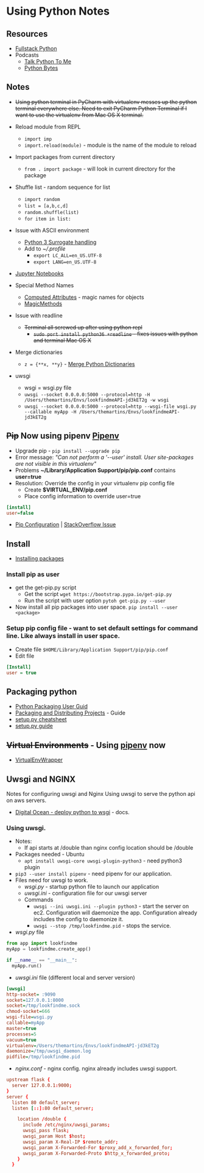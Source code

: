 # Using Python Notes

## Resources
* [Fullstack Python](https://www.fullstackpython.com/)
* Podcasts
    * [Talk Python To Me](https://talkpython.fm/)
    * [Python Bytes](https://pythonbytes.fm/)

## Notes
* ~~Using python terminal in PyCharm with virtualenv messes up the python terminal everywhere else. Need to exit PyCharm Python Terminal if I want to use the virtualenv from Mac OS X terminal.~~
* Reload module from REPL
    * `import imp`
    * `import.reload(module)` - module is the name of the module to reload
* Import packages from current directory
    * `from . import package` - will look in current directory for the package
* Shuffle list - random sequence for list
    * `import random`
    * `list = [a,b,c,d]`
    * `random.shuffle(list)`
    * `for item in list:`
* Issue with ASCII environment
    * [Python 3 Surrogate handling](http://click.pocoo.org/6/python3/#python-3-surrogate-handling)
    * Add to *~/.profile*
        * `export LC_ALL=en_US.UTF-8`
        * `export LANG=en_US.UTF-8`
* [Jupyter Notebooks](../learning/jupyter.md)
* Special Method Names
    * [Computed Attributes](http://www.diveintopython3.net/special-method-names.html) - magic names for objects
    * [MagicMethods](https://rszalski.github.io/magicmethods/)
* Issue with readline
    * ~~Terminal all screwed up after using python repl~~
        * ~~`sudo port install python36 +readline` - fixes issues with python and terminal Mac OS X~~
* Merge dictionaries
  * `z = {**x, **y}` - [Merge Python Dictionaries](https://stackoverflow.com/questions/38987/how-to-merge-two-dictionaries-in-a-single-expression)

* uwsgi
  * wsgi = wsgi.py file
  * `uwsgi --socket 0.0.0.0:5000 --protocol=http -H /Users/themartins/Envs/lookfindmeAPI-jd3kET2g -w wsgi`
  * `uwsgi --socket 0.0.0.0:5000 --protocol=http --wsgi-file wsgi.py --callable myApp -H /Users/themartins/Envs/lookfindmeAPI-jd3kET2g`

## ~~Pip~~ **Now using pipenv** [Pipenv](pipenv.md)
* Upgrade pip - `pip install --upgrade pip`
* Error message: *"Can not perform a '--user' install. User site-packages are not visible in this virtualenv"*
* Problems **~/Library/Application Support/pip/pip.conf** contains **user=true**
* Resolution: Override the config in your virtualenv pip config file
	* Create **$VIRTUAL_ENV/pip.conf**
	* Place config information to override user=true
```Ini
[install]
user=false
```
* [Pip Configuration](https://pip.pypa.io/en/stable/user_guide/#configuration) | [StackOverflow Issue](http://stackoverflow.com/questions/30604952/pip-default-behavior-conflicts-with-virtualenv)
## Install
* [Installing packages](https://packaging.python.org/tutorials/installing-packages/)

### Install pip as user
* get the get-pip.py script
	* Get the script ```wget https://bootstrap.pypa.io/get-pip.py```
	* Run the script with user option ```pytoh get-pip.py --user```
* Now install all pip packages into user space. ```pip install --user <package>```

### Setup pip config file - want to set default settings for command line. Like always install in user space.
* Create file ```$HOME/Library/Application Support/pip/pip.conf```
* Edit file 
```Ini
[Install]
user = true
```

## Packaging python
* [Python Packaging User Guid](https://packaging.python.org/)
* [Packaging and Distributing Projects](https://packaging.python.org/tutorials/distributing-packages/) - Guide
* [setup.py cheatsheet](http://turbo87.github.io/setup.py/)
* [setup.py guide](https://github.com/kennethreitz/setup.py)



## ~~Virtual Environments~~ - Using **[pipenv](pipenv.md)** now
* [VirtualEnvWrapper](https://virtualenvwrapper.readthedocs.io/en/latest/index.html)

## Uwsgi and NGINX
Notes for configuring uwsgi and Nginx
Using uwsgi to serve the python api on aws servers.
* [Digital Ocean - deploy python to wsgi](https://www.digitalocean.com/community/tutorials/how-to-deploy-python-wsgi-applications-using-uwsgi-web-server-with-nginx) - docs.

### Using uwsgi.
* Notes:
	* If api starts at /double than nginx config location should be /double
* Packages needed - Ubuntu
	* `apt install uwsgi-core uwsgi-plugin-python3` - need python3 plugin
* `pip3 --user install pipenv` - need pipenv for our application.
* Files need for uwsgi to work.
	* *wsgi.py* - startup python file to launch our application
	* *uwsgi.ini* - configuration file for our uwsgi server
	* Commands
		* `uwsgi --ini uwsgi.ini --plugin python3` - start the server on ec2. Configuration will daemonize the app. Configuration already includes the config to daemonize it.
		* `uwsgi --stop /tmp/lookfindme.pid` - stops the service.
* *wsgi.py* file
```python
from app import lookfindme
myApp = lookfindme.create_app()

if __name__ == "__main__":
  myApp.run()
```
* *uwsgi.ini* file (different local and server version)
```ini
[uwsgi]
http-socket= :9090
socket=127.0.0.1:8000
socket=/tmp/lookfindme.sock
chmod-socket=666
wsgi-file=wsgi.py
callable=myApp
master=true
processes=5
vacuum=true
virtualenv=/Users/themartins/Envs/lookfindmeAPI-jd3kET2g
daemonize=/tmp/uwsgi_daemon.log
pidfile=/tmp/lookfindme.pid
```
* *nginx.conf* - nginx config. nginx already includes uwsgi support.
```conf
upstream flask {
  server 127.0.0.1:9000;
}
server {
  listen 80 default_server;
  listen [::]:80 default_server;

    location /double {
      include /etc/nginx/uwsgi_params;
      uwsgi_pass flask;
      uwsgi_param Host $host;
      uwsgi_param X-Real-IP $remote_addr;
      uwsgi_param X-Forwarded-For $proxy_add_x_forwarded_for;
      uwsgi_param X-Forwarded-Proto $http_x_forwarded_proto;
    }
  }
```


